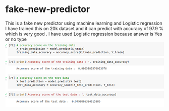 # fake-new-predictor
This is a fake new predictor using machine learning and Logistic regression
I have trained this on 20k dataset and it can predict with accuracy of 97.9 % which is very good .
I have used Logistic regression because answer is Yes or no type
![alt text](https://github.com/coolb0y/fake-new-predictor/blob/main/images/Screenshot%20.png)
